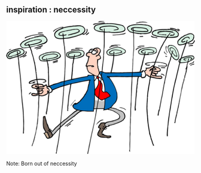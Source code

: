 ##  inspiration : neccessity

<img class="r-stretch" src="resources/plates.png">

Note:
Born out of neccessity 